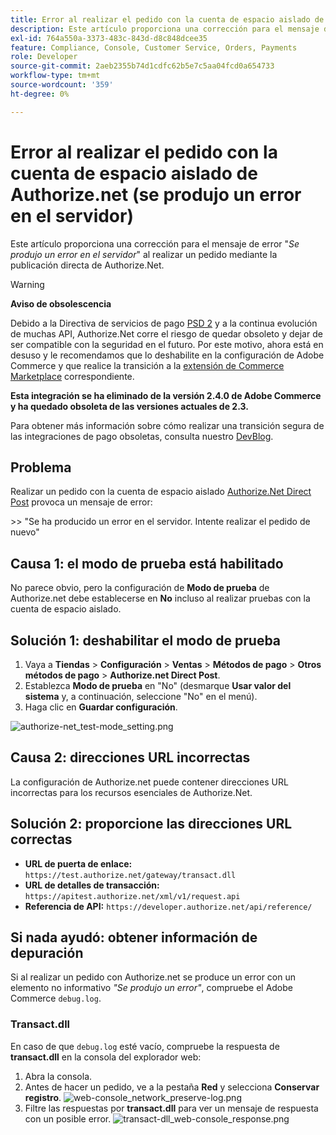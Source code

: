 ```yaml
---
title: Error al realizar el pedido con la cuenta de espacio aislado de Authorize.net (se produjo un error en el servidor)
description: Este artículo proporciona una corrección para el mensaje de error "*Se ha producido un error en el servidor*" al realizar un pedido con Authorize.Net Direct Post.
exl-id: 764a550a-3373-483c-843d-d8c848dcee35
feature: Compliance, Console, Customer Service, Orders, Payments
role: Developer
source-git-commit: 2aeb2355b74d1cdfc62b5e7c5aa04fcd0a654733
workflow-type: tm+mt
source-wordcount: '359'
ht-degree: 0%

---
```


# Error al realizar el pedido con la cuenta de espacio aislado de Authorize.net (se produjo un error en el servidor)

Este artículo proporciona una corrección para el mensaje de error &quot;*Se produjo un error en el servidor*&quot; al realizar un pedido mediante la publicación directa de Authorize.Net.

>[!WARNING]
>
>**Aviso de obsolescencia**
>
>Debido a la Directiva de servicios de pago [PSD 2](https://experienceleague.adobe.com/es/docs/commerce-admin/start/compliance/payments/compliance-payment-services-directive) y a la continua evolución de muchas API, Authorize.Net corre el riesgo de quedar obsoleto y dejar de ser compatible con la seguridad en el futuro. Por este motivo, ahora está en desuso y le recomendamos que lo deshabilite en la configuración de Adobe Commerce y que realice la transición a la [extensión de Commerce Marketplace](https://marketplace.magento.com/extensions.html) correspondiente.
>
>**Esta integración se ha eliminado de la versión 2.4.0 de Adobe Commerce y ha quedado obsoleta de las versiones actuales de 2.3.**
>
>Para obtener más información sobre cómo realizar una transición segura de las integraciones de pago obsoletas, consulta nuestro [DevBlog](https://community.magento.com/t5/Magento-DevBlog/Deprecation-of-Magento-core-payment-integrations/ba-p/426445).

## Problema

Realizar un pedido con la cuenta de espacio aislado [Authorize.Net Direct Post](https://experienceleague.adobe.com/es/docs/commerce-knowledge-base/kb/troubleshooting/payments/error-placing-order-with-authorize-net-sandbox-account-an-error-occurred-on-the-server) provoca un mensaje de error:

&#x200B;>>
&quot;Se ha producido un error en el servidor. Intente realizar el pedido de nuevo&quot;

## Causa 1: el modo de prueba está habilitado

No parece obvio, pero la configuración de **Modo de prueba** de Authorize.net debe establecerse en **No** incluso al realizar pruebas con la cuenta de espacio aislado.

## Solución 1: deshabilitar el modo de prueba

1. Vaya a **Tiendas** > **Configuración** > **Ventas** > **Métodos de pago** > **Otros métodos de pago** > **Authorize.net Direct Post**.
1. Establezca **Modo de prueba** en &quot;No&quot; (desmarque **Usar valor del sistema** y, a continuación, seleccione &quot;No&quot; en el menú).
1. Haga clic en **Guardar configuración**.

![authorize-net_test-mode_setting.png](/help/troubleshooting/miscellaneous/assets/authorize-net_test-mode_setting.png)

## Causa 2: direcciones URL incorrectas

La configuración de Authorize.net puede contener direcciones URL incorrectas para los recursos esenciales de Authorize.Net.

## Solución 2: proporcione las direcciones URL correctas

* **URL de puerta de enlace:**   `https://test.authorize.net/gateway/transact.dll`
* **URL de detalles de transacción:**   `https://apitest.authorize.net/xml/v1/request.api`
* **Referencia de API:**   `https://developer.authorize.net/api/reference/`

## Si nada ayudó: obtener información de depuración

Si al realizar un pedido con Authorize.net se produce un error con un elemento no informativo *&quot;Se produjo un error&quot;*, compruebe el Adobe Commerce `debug.log`.

### Transact.dll

En caso de que `debug.log` esté vacío, compruebe la respuesta de **transact.dll** en la consola del explorador web:

1. Abra la consola.
1. Antes de hacer un pedido, ve a la pestaña **Red** y selecciona **Conservar registro**.    ![web-console_network_preserve-log.png](assets/web-console_network_preserve-log.png)
1. Filtre las respuestas por **transact.dll** para ver un mensaje de respuesta con un posible error.    ![transact-dll_web-console_response.png](assets/transact-dll_web-console_response.png)
